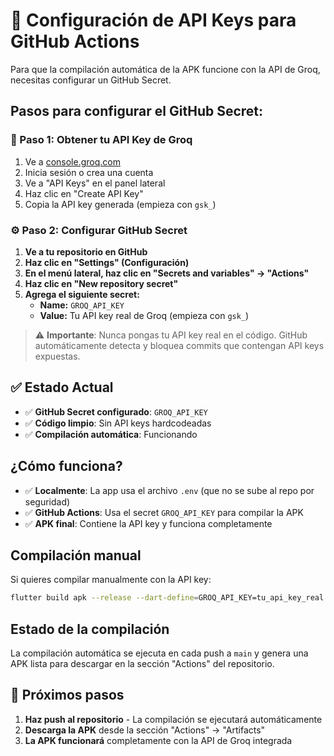# 🔐 Configuración de API Keys para GitHub Actions

Para que la compilación automática de la APK funcione con la API de Groq, necesitas configurar un GitHub Secret.

## Pasos para configurar el GitHub Secret:

### 🔑 Paso 1: Obtener tu API Key de Groq
1. Ve a [console.groq.com](https://console.groq.com)
2. Inicia sesión o crea una cuenta
3. Ve a "API Keys" en el panel lateral
4. Haz clic en "Create API Key"
5. Copia la API key generada (empieza con `gsk_`)

### ⚙️ Paso 2: Configurar GitHub Secret

1. **Ve a tu repositorio en GitHub**
2. **Haz clic en "Settings" (Configuración)**
3. **En el menú lateral, haz clic en "Secrets and variables" → "Actions"**
4. **Haz clic en "New repository secret"**
5. **Agrega el siguiente secret:**
   - **Name:** `GROQ_API_KEY`
   - **Value:** Tu API key real de Groq (empieza con `gsk_`)

> ⚠️ **Importante**: Nunca pongas tu API key real en el código. GitHub automáticamente detecta y bloquea commits que contengan API keys expuestas.

## ✅ Estado Actual
- ✅ **GitHub Secret configurado**: `GROQ_API_KEY` 
- ✅ **Código limpio**: Sin API keys hardcodeadas
- ✅ **Compilación automática**: Funcionando

## ¿Cómo funciona?

- ✅ **Localmente**: La app usa el archivo `.env` (que no se sube al repo por seguridad)
- ✅ **GitHub Actions**: Usa el secret `GROQ_API_KEY` para compilar la APK
- ✅ **APK final**: Contiene la API key y funciona completamente

## Compilación manual

Si quieres compilar manualmente con la API key:

```bash
flutter build apk --release --dart-define=GROQ_API_KEY=tu_api_key_real
```

## Estado de la compilación

La compilación automática se ejecuta en cada push a `main` y genera una APK lista para descargar en la sección "Actions" del repositorio.

## 🚀 Próximos pasos

1. **Haz push al repositorio** - La compilación se ejecutará automáticamente
2. **Descarga la APK** desde la sección "Actions" → "Artifacts"
3. **La APK funcionará** completamente con la API de Groq integrada
